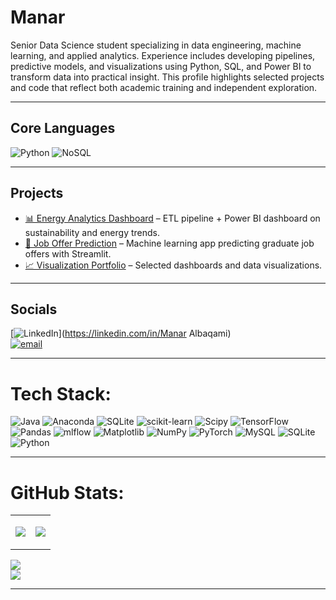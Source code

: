 # Manar

Senior Data Science student specializing in data engineering, machine learning, and applied analytics. Experience includes developing pipelines, predictive models, and visualizations using Python, SQL, and Power BI to transform data into practical insight. This profile highlights selected projects and code that reflect both academic training and independent exploration.<br>

---

## Core Languages
![Python](https://img.shields.io/badge/python-3670A0?style=for-the-badge&logo=python&logoColor=ffdd54)
![NoSQL](https://img.shields.io/badge/NoSQL-%234ea94b.svg?style=for-the-badge&logo=mongodb&logoColor=white)

---

## Projects
- [📊 Energy Analytics Dashboard](https://github.com/your-repo-link) – ETL pipeline + Power BI dashboard on sustainability and energy trends.  
- [🤖 Job Offer Prediction](https://github.com/your-repo-link) – Machine learning app predicting graduate job offers with Streamlit.  
- [📈 Visualization Portfolio](https://github.com/your-repo-link) – Selected dashboards and data visualizations.  

---

## Socials
[![LinkedIn](https://img.shields.io/badge/LinkedIn-%230077B5.svg?logo=linkedin&logoColor=white)](https://linkedin.com/in/Manar Albaqami)  
[![email](https://img.shields.io/badge/Email-D14836?logo=gmail&logoColor=white)](mailto:manar_albogami66@icloud.com)  

---

# Tech Stack:
![Java](https://img.shields.io/badge/java-%23ED8B00.svg?style=for-the-badge&logo=openjdk&logoColor=white) 
![Anaconda](https://img.shields.io/badge/Anaconda-%2344A833.svg?style=for-the-badge&logo=anaconda&logoColor=white) 
![SQLite](https://img.shields.io/badge/sqlite-%2307405e.svg?style=for-the-badge&logo=sqlite&logoColor=white) 
![scikit-learn](https://img.shields.io/badge/scikit--learn-%23F7931E.svg?style=for-the-badge&logo=scikit-learn&logoColor=white) 
![Scipy](https://img.shields.io/badge/SciPy-%230C55A5.svg?style=for-the-badge&logo=scipy&logoColor=%white) 
![TensorFlow](https://img.shields.io/badge/TensorFlow-%23FF6F00.svg?style=for-the-badge&logo=TensorFlow&logoColor=white) 
![Pandas](https://img.shields.io/badge/pandas-%23150458.svg?style=for-the-badge&logo=pandas&logoColor=white) 
![mlflow](https://img.shields.io/badge/mlflow-%23d9ead3.svg?style=for-the-badge&logo=numpy&logoColor=blue) 
![Matplotlib](https://img.shields.io/badge/Matplotlib-%23ffffff.svg?style=for-the-badge&logo=Matplotlib&logoColor=black) 
![NumPy](https://img.shields.io/badge/numpy-%23013243.svg?style=for-the-badge&logo=numpy&logoColor=white) 
![PyTorch](https://img.shields.io/badge/PyTorch-%23EE4C2C.svg?style=for-the-badge&logo=PyTorch&logoColor=white) 
![MySQL](https://img.shields.io/badge/mysql-4479A1.svg?style=for-the-badge&logo=mysql&logoColor=white) 
![SQLite](https://img.shields.io/badge/sqlite-%2307405e.svg?style=for-the-badge&logo=sqlite&logoColor=white) 
![Python](https://img.shields.io/badge/python-3670A0?style=for-the-badge&logo=python&logoColor=ffdd54)

---

# GitHub Stats:
<table>
<tr>
<td>

![](https://github-readme-stats.vercel.app/api?username=Manar4albaqami&theme=tokyonight&hide_border=true&include_all_commits=false&count_private=false)

</td>
<td>

![](https://quotes-github-readme.vercel.app/api?type=vertical&theme=merko)

</td>
</tr>
</table>

![](https://nirzak-streak-stats.vercel.app/?user=Manar4albaqami&theme=tokyonight&hide_border=true)<br/>
![](https://github-readme-stats.vercel.app/api/top-langs/?username=Manar4albaqami&theme=tokyonight&hide_border=true&include_all_commits=false&count_private=false&layout=compact)

---

<!-- Proudly created with GPRM ( https://gprm.itsvg.in ) -->

